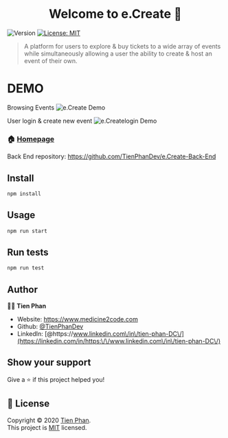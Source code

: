 <h1 align="center">Welcome to e.Create 👋</h1>
<p>
  <img alt="Version" src="https://img.shields.io/badge/version-0.1.0-blue.svg?cacheSeconds=2592000" />
  <a href="https://choosealicense.com/licenses/mit/" target="_blank">
    <img alt="License: MIT" src="https://img.shields.io/badge/License-MIT-yellow.svg" />
  </a>
</p>

> A platform for users to explore & buy tickets to a wide array of events while simultaneously allowing a user the ability to create & host an event of their own.

# DEMO 
Browsing Events
![e.Create Demo](e.Create.gif)

User login & create new event
![e.Createlogin Demo](e.CreateLogin.gif)

### 🏠 [Homepage](https://github.com/TienPhanDev/e.Create-Front-End)
Back End repository: https://github.com/TienPhanDev/e.Create-Back-End

## Install

```sh
npm install
```

## Usage

```sh
npm run start
```

## Run tests

```sh
npm run test
```

## Author

👨‍💻 **Tien Phan**

* Website: https://www.medicine2code.com
* Github: [@TienPhanDev](https://github.com/TienPhanDev)
* LinkedIn: [@https:\/\/www.linkedin.com\/in\/tien-phan-DC\/](https://linkedin.com/in/https:\/\/www.linkedin.com\/in\/tien-phan-DC\/)

## Show your support

Give a ⭐️ if this project helped you!

## 📝 License

Copyright © 2020 [Tien Phan](https://github.com/TienPhanDev).<br />
This project is [MIT](https://choosealicense.com/licenses/mit/) licensed.
